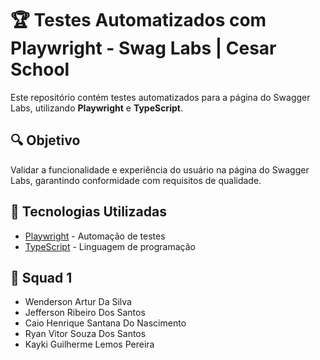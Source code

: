 # 🏆 Testes Automatizados com Playwright - Swag Labs | Cesar School

Este repositório contém testes automatizados para a página do Swagger Labs, utilizando **Playwright** e **TypeScript**.

## 🔍 Objetivo
Validar a funcionalidade e experiência do usuário na página do Swagger Labs, garantindo conformidade com requisitos de qualidade.

## 🚀 Tecnologias Utilizadas
- [Playwright](https://playwright.dev/) - Automação de testes
- [TypeScript](https://www.typescriptlang.org/) - Linguagem de programação

## 👥 Squad 1 
- Wenderson Artur Da Silva
- Jefferson Ribeiro Dos Santos
- Caio Henrique Santana Do Nascimento
- Ryan Vitor Souza Dos Santos
- Kayki Guilherme Lemos Pereira
